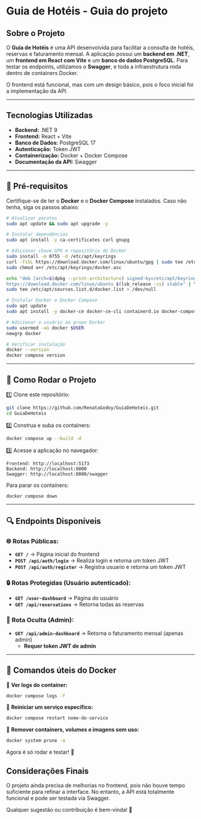 # Guia de Hotéis - Guia do projeto

## Sobre o Projeto

O **Guia de Hotéis** é uma API desenvolvida para facilitar a consulta de hotéis, reservas e faturamento mensal. A aplicação possui um **backend em .NET**, um **frontend em React com Vite** e um **banco de dados PostgreSQL**. Para testar os endpoints, utilizamos o **Swagger**, e toda a infraestrutura roda dentro de containers Docker.

O frontend está funcional, mas com um design básico, pois o foco inicial foi a implementação da API.

---

## Tecnologias Utilizadas

- **Backend:** .NET 9
- **Frontend:** React + Vite
- **Banco de Dados:** PostgreSQL 17
- **Autenticação:** Token JWT
- **Containerização:** Docker + Docker Compose
- **Documentação da API:** Swagger

---

## 💪 Pré-requisitos

Certifique-se de ter o **Docker** e o **Docker Compose** instalados. Caso não tenha, siga os passos abaixo:

```sh
# Atualizar pacotes
sudo apt update && sudo apt upgrade -y

# Instalar dependências
sudo apt install -y ca-certificates curl gnupg

# Adicionar chave GPG e repositório do Docker
sudo install -m 0755 -d /etc/apt/keyrings
curl -fsSL https://download.docker.com/linux/ubuntu/gpg | sudo tee /etc/apt/keyrings/docker.asc > /dev/null
sudo chmod a+r /etc/apt/keyrings/docker.asc

echo "deb [arch=$(dpkg --print-architecture) signed-by=/etc/apt/keyrings/docker.asc] \
https://download.docker.com/linux/ubuntu $(lsb_release -cs) stable" | \
sudo tee /etc/apt/sources.list.d/docker.list > /dev/null

# Instalar Docker e Docker Compose
sudo apt update
sudo apt install -y docker-ce docker-ce-cli containerd.io docker-compose-plugin

# Adicionar o usuário ao grupo Docker
sudo usermod -aG docker $USER
newgrp docker

# Verificar instalação
docker --version
docker compose version
```

---

## 🚀 Como Rodar o Projeto

1️⃣ Clone este repositório:

```sh
git clone https://github.com/RenataGodoy/GuiaDeHoteis.git
cd GuiaDeHoteis
```

2️⃣ Construa e suba os containers:

```sh
docker compose up --build -d
```

3️⃣ Acesse a aplicação no navegador:

```
Frontend: http://localhost:5173
Backend: http://localhost:8000
Swagger: http://localhost:8000/swagger
```

Para parar os containers:

```sh
docker compose down
```

---

## 🔍 Endpoints Disponíveis

### 🌐 Rotas Públicas:

- **`GET /`** → Página inicial do frontend
- **`POST /api/auth/login`** → Realiza login e retorna um token JWT
- **`POST /api/auth/register`** → Registra usuario e retorna um token JWT

### 🔒 Rotas Protegidas (Usuário autenticado):

- **`GET /user-dashboard`** → Página do usuário 
- **`GET /api/reservations`** → Retorna todas as reservas

### 🚫 Rota Oculta (Admin):

- **`GET /api/admin-dashboard`** → Retorna o faturamento mensal (apenas admin)
  - **Requer token JWT de admin**

---

## 💪 Comandos úteis do Docker

🔹 **Ver logs do container:**

```sh
docker compose logs -f
```

🔹 **Reiniciar um serviço específico:**

```sh
docker compose restart nome-do-servico
```

🔹 **Remover containers, volumes e imagens sem uso:**

```sh
docker system prune -a
```

Agora é só rodar e testar! 🚀

## Considerações Finais
O projeto ainda precisa de melhorias no frontend, pois não houve tempo suficiente para refinar a interface. No entanto, a API está totalmente funcional e pode ser testada via Swagger.

Qualquer sugestão ou contribuição é bem-vinda! 🚀
